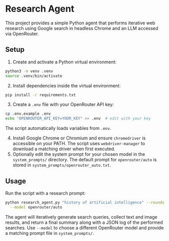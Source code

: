 # Research Agent

This project provides a simple Python agent that performs iterative web research
using Google search in headless Chrome and an LLM accessed via OpenRouter.

## Setup

1. Create and activate a Python virtual environment:

```bash
python3 -m venv .venv
source .venv/bin/activate
```

2. Install dependencies inside the virtual environment:

```bash
pip install -r requirements.txt
```
3. Create a `.env` file with your OpenRouter API key:

```bash
cp .env.example .env
echo "OPENROUTER_API_KEY=YOUR_KEY" >> .env  # edit with your key
```
The script automatically loads variables from `.env`.

4. Install Google Chrome or Chromium and ensure `chromedriver` is accessible on
your PATH. The script uses `webdriver-manager` to download a matching driver
when first executed.
5. Optionally edit the system prompt for your chosen model in the
   `system_prompts/` directory. The default prompt for `openrouter/auto`
   is stored in `system_prompts/openrouter_auto.txt`.

## Usage

Run the script with a research prompt:

```bash
python research_agent.py "history of artificial intelligence" --rounds 3 \
  --model openrouter/auto
```

The agent will iteratively generate search queries, collect text and image
results, and return a final summary along with a JSON log of the performed
searches. Use `--model` to choose a different OpenRouter model and provide a
matching prompt file in `system_prompts/`.

